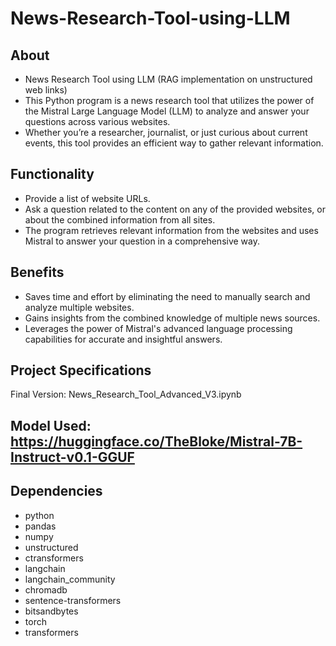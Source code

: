 # News-Research-Tool-using-LLM

## About
- News Research Tool using LLM (RAG implementation on unstructured web links)
- This Python program is a news research tool that utilizes the power of the Mistral Large Language Model (LLM) to analyze and answer your questions across various websites.
- Whether you’re a researcher, journalist, or just curious about current events, this tool provides an efficient way to gather relevant information.

## Functionality
- Provide a list of website URLs.
- Ask a question related to the content on any of the provided websites, or about the combined information from all sites.
- The program retrieves relevant information from the websites and uses Mistral to answer your question in a comprehensive way.
  
## Benefits
- Saves time and effort by eliminating the need to manually search and analyze multiple websites.
- Gains insights from the combined knowledge of multiple news sources.
- Leverages the power of Mistral's advanced language processing capabilities for accurate and insightful answers.
  
## Project Specifications
Final Version: News_Research_Tool_Advanced_V3.ipynb

## Model Used: https://huggingface.co/TheBloke/Mistral-7B-Instruct-v0.1-GGUF

## Dependencies
- python
- pandas
- numpy
- unstructured
- ctransformers
- langchain
- langchain_community
- chromadb
- sentence-transformers
- bitsandbytes
- torch
- transformers
